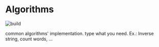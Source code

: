 # Algorithms
![build](https://github.com/dkulik/Algorithms/workflows/build/badge.svg)

common algorithms' implementation.
type what you need.
Ex.: Inverse string, count words, ... 
